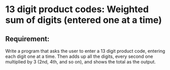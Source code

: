 # 13 digit product codes: Weighted sum of digits (entered one at a time)

## Requirement:

Write a program that asks the user to enter a 13 digit product code,
entering each digit one at a time.
Then adds up all the digits, every second one multiplied by 3 (2nd, 4th, and
so on), and shows the total as the output.
